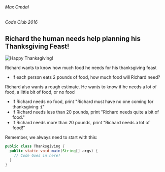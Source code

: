 ###### Max Omdal ######
###### Code Club 2016 ######

## Richard the human needs help planning his Thanksgiving Feast!

![Happy Thanksgiving!](https://esiagrad.files.wordpress.com/2014/11/happy-thanksgiving-turkey.gif)

Richard wants to know how much food he needs for his thanksgiving feast
- If each person eats 2 pounds of food, how much food will Richard need?

Richard also wants a rough estimate. He wants to know if he needs a lot of food, a little bit of food, or no food
  - If Richard needs no food, print "Richard must have no one coming for thanksgiving :("
  - If Richard needs less than 20 pounds, print "Richard needs quite a bit of food."
  - If Richard needs more than 20 pounds, print "Richard needs a lot of food!"

Remember, we always need to start with this:
```java
public class Thanksgiving {
  public static void main(String[] args) {
    // Code Goes in here!
  }
}
